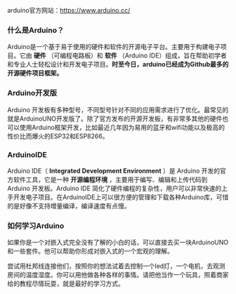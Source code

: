 arduino官方网站：https://www.arduino.cc/

### 什么是Arduino？

Arduino是一个基于易于使用的硬件和软件的开源电子平台。主要用于构建电子项目。它由 **硬件** （可编程电路板）和 **软件** （Arduino IDE）组成，旨在帮助初学者和专业人士轻松设计和开发电子项目。**时至今日，arduino已经成为Github最多的开源硬件项目框架。**

### Arduino开发版

Arduino 开发板有多种型号，不同型号针对不同的应用需求进行了优化。最常见的就是ArduinoUNO开发版了。除了官方发布的开源开发板，有非常多其他的硬件也可以使用Arduino框架开发，比如最近几年因为易用的蓝牙和wifi功能以及极高的性价比而爆火的ESP32和ESP8266。

### ArduinoIDE

Arduino IDE（ **Integrated Development Environment** ）是 Arduino 开发的官方软件工具，它是一种 **开源编程环境** ，主要用于编写、编辑和上传代码到 Arduino 开发板。Arduino IDE 简化了硬件编程的复杂性，用户可以非常快速的上手开发电子项目。在ArduinoIDE上可以很方便的管理和下载各种Arduino库，可惜的是好像不支持增量编译，编译速度有点慢。

### 如何学习Arduino

如果你是一个对嵌入式完全没有了解的小白的话，可以直接去买一块ArduinoUNO和一些套件。他可以帮助你形成对嵌入式的一个宏观的理解。

尝试用杜邦线连接他们，按照你的想法试着去控制一个led灯，一个电机，去观测房间的温度湿度。你可以用他做各种各样的事情。请把他当作一个玩具，照着商家给的教程尽情玩耍，就是最好的学习方式。
